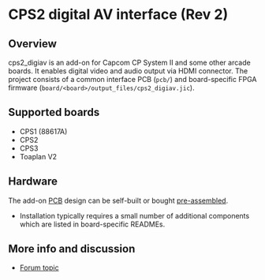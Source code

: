CPS2 digital AV interface (Rev 2)
==============

Overview
--------------------------
cps2_digiav is an add-on for Capcom CP System II and some other arcade boards. It enables digital video and audio output via HDMI connector. The project consists of a common interface PCB (`pcb/`) and board-specific FPGA firmware (`board/<board>/output_files/cps2_digiav.jic`).

Supported boards
--------------------------
* CPS1 (88617A)
* CPS2
* CPS3
* Toaplan V2

Hardware
--------------------------
The add-on [PCB](https://oshpark.com/shared_projects/fxG9hou9) design can be self-built or bought [pre-assembled](https://videogameperfection.com/products/cps2-cps3-digital-av-interface-diy-kit/).

* Installation typically requires a small number of additional components which are listed in board-specific READMEs.

More info and discussion
--------------------------
* [Forum topic](http://shmups.system11.org/viewtopic.php?f=6&t=59479&p=1266977)
